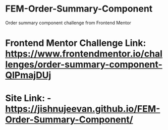 # FEM-Order-Summary-Component
Order summary component challenge from Frontend Mentor

# Frontend Mentor Challenge Link: https://www.frontendmentor.io/challenges/order-summary-component-QlPmajDUj

# Site Link: - https://jishnujeevan.github.io/FEM-Order-Summary-Component/
